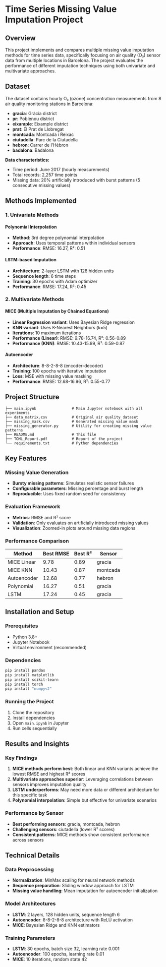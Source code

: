 # Time Series Missing Value Imputation Project

## Overview

This project implements and compares multiple missing value imputation methods for time series data, specifically focusing on air quality (O₃) sensor data from multiple locations in Barcelona. The project evaluates the performance of different imputation techniques using both univariate and multivariate approaches.

## Dataset

The dataset contains hourly O₃ (ozone) concentration measurements from 8 air quality monitoring stations in Barcelona:
- **gracia**: Gràcia district
- **pr**: Poblenou district  
- **eixample**: Eixample district
- **prat**: El Prat de Llobregat
- **montcada**: Montcada i Reixac
- **ciutadella**: Parc de la Ciutadella
- **hebron**: Carrer de l'Hèbron
- **badalona**: Badalona

**Data characteristics:**
- Time period: June 2017 (hourly measurements)
- Total records: 2,257 time points
- Missing data: 20% artificially introduced with burst patterns (5 consecutive missing values)

## Methods Implemented

### 1. Univariate Methods

#### Polynomial Interpolation
- **Method**: 3rd degree polynomial interpolation
- **Approach**: Uses temporal patterns within individual sensors
- **Performance**: RMSE: 16.27, R²: 0.51

#### LSTM-based Imputation
- **Architecture**: 2-layer LSTM with 128 hidden units
- **Sequence length**: 6 time steps
- **Training**: 30 epochs with Adam optimizer
- **Performance**: RMSE: 17.24, R²: 0.45

### 2. Multivariate Methods

#### MICE (Multiple Imputation by Chained Equations)
- **Linear Regression variant**: Uses Bayesian Ridge regression
- **KNN variant**: Uses K-Nearest Neighbors (k=5)
- **Iterations**: 10 maximum iterations
- **Performance (Linear)**: RMSE: 9.78-16.74, R²: 0.56-0.89
- **Performance (KNN)**: RMSE: 10.43-15.99, R²: 0.59-0.87

#### Autoencoder
- **Architecture**: 8-8-2-8-8 (encoder-decoder)
- **Training**: 100 epochs with iterative imputation
- **Loss**: MSE with missing value masking
- **Performance**: RMSE: 12.68-16.96, R²: 0.55-0.77

## Project Structure

```
├── main.ipynb                # Main Jupyter notebook with all experiments
├── data_matrix.csv           # Original air quality dataset
├── missing_mask.csv          # Generated missing value mask
├── missing_generator.py      # Utility for creating missing value patterns
├── README.md                 # This file
├── TOML_Report.pdf           # Report of the project
└── requirements.txt          # Python dependencies
```

## Key Features

### Missing Value Generation
- **Bursty missing patterns**: Simulates realistic sensor failures
- **Configurable parameters**: Missing percentage and burst length
- **Reproducible**: Uses fixed random seed for consistency

### Evaluation Framework
- **Metrics**: RMSE and R² score
- **Validation**: Only evaluates on artificially introduced missing values
- **Visualization**: Zoomed-in plots around missing data regions

### Performance Comparison
| Method | Best RMSE | Best R² | Sensor |
|--------|-----------|---------|---------|
| MICE Linear | 9.78 | 0.89 | gracia |
| MICE KNN | 10.43 | 0.87 | montcada |
| Autoencoder | 12.68 | 0.77 | hebron |
| Polynomial | 16.27 | 0.51 | gracia |
| LSTM | 17.24 | 0.45 | gracia |

## Installation and Setup

### Prerequisites
- Python 3.8+
- Jupyter Notebook
- Virtual environment (recommended)

### Dependencies
```bash
pip install pandas
pip install matplotlib
pip install scikit-learn
pip install torch
pip install "numpy<2"
```

### Running the Project
1. Clone the repository
2. Install dependencies
3. Open `main.ipynb` in Jupyter
4. Run cells sequentially

## Results and Insights

### Key Findings
1. **MICE methods perform best**: Both linear and KNN variants achieve the lowest RMSE and highest R² scores
2. **Multivariate approaches superior**: Leveraging correlations between sensors improves imputation quality
3. **LSTM underperforms**: May need more data or different architecture for this specific task
4. **Polynomial interpolation**: Simple but effective for univariate scenarios

### Performance by Sensor
- **Best performing sensors**: gracia, montcada, hebron
- **Challenging sensors**: ciutadella (lower R² scores)
- **Consistent patterns**: MICE methods show consistent performance across sensors

## Technical Details

### Data Preprocessing
- **Normalization**: MinMax scaling for neural network methods
- **Sequence preparation**: Sliding window approach for LSTM
- **Missing value handling**: Mean imputation for autoencoder initialization

### Model Architectures
- **LSTM**: 2 layers, 128 hidden units, sequence length 6
- **Autoencoder**: 8-8-2-8-8 architecture with ReLU activation
- **MICE**: Bayesian Ridge and KNN estimators

### Training Parameters
- **LSTM**: 30 epochs, batch size 32, learning rate 0.001
- **Autoencoder**: 100 epochs, learning rate 0.01
- **MICE**: 10 iterations, random state 42
